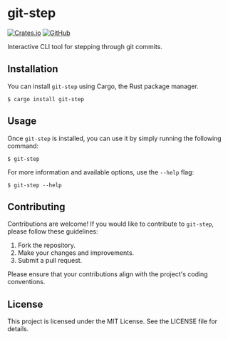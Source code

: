# git-step

[![Crates.io](https://img.shields.io/crates/v/git-step)](https://crates.io/crates/git-step)
[![GitHub](https://github.com/jdjfisher/git-step/actions/workflows/ci.yml/badge.svg)](https://github.com/jdjfisher/git-step/actions)

Interactive CLI tool for stepping through git commits.

## Installation

You can install `git-step` using Cargo, the Rust package manager.

```shell
$ cargo install git-step
```

## Usage

Once `git-step` is installed, you can use it by simply running the following command:

```shell
$ git-step
```

For more information and available options, use the `--help` flag:

```shell
$ git-step --help
```

## Contributing

Contributions are welcome! If you would like to contribute to `git-step`, please follow these guidelines:

1. Fork the repository.
2. Make your changes and improvements.
3. Submit a pull request.

Please ensure that your contributions align with the project's coding conventions.

## License

This project is licensed under the MIT License. See the LICENSE file for details.
